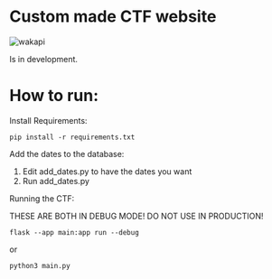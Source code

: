 # Custom made CTF website

![wakapi](https://wakapi.dev/api/badge/minejerik/interval:any/project:ctf_website)

Is in development.


# How to run:
Install Requirements:
```
pip install -r requirements.txt
```

Add the dates to the database:

1. Edit add_dates.py to have the dates you want
2. Run add_dates.py

Running the CTF:

THESE ARE BOTH IN DEBUG MODE! DO NOT USE IN PRODUCTION!
```
flask --app main:app run --debug
```
or 
```
python3 main.py
```
